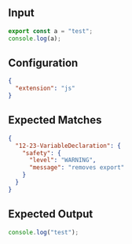 
## Input
```javascript input
export const a = "test";
console.log(a);
```

## Configuration
```json configuration
{
  "extension": "js"
}
```

## Expected Matches
```json expected matches
{
  "12-23-VariableDeclaration": {
    "safety": {
      "level": "WARNING",
      "message": "removes export"
    }
  }
}
```

## Expected Output
```javascript expected output
console.log("test");
```
